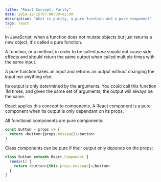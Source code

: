 ```yaml
---
title: "React Concept: Purity"
date: 2018-12-16T07:00:00+02:00
description: "What is purity, a pure function and a pure component"
tags: react
---
```


In JavaScript, when a function does not mutate objects but just returns a new object, it's called a pure function.

A function, or a method, in order to be called _pure_ should not cause side effects and should return the same output when called multiple times with the same input.

A pure function takes an input and returns an output without changing the input nor anything else.

Its output is only determined by the arguments. You could call this function 1M times, and given the same set of arguments, the output will always be the same.

React applies this concept to components. A React component is a pure component when its output is only dependant on its props.

All functional components are pure components:

```js
const Button = props => {
  return <button>{props.message}</button>
}
```

Class components can be pure if their output only depends on the props:

```js
class Button extends React.Component {
  render() {
    return <button>{this.props.message}</button>
  }
}
```
